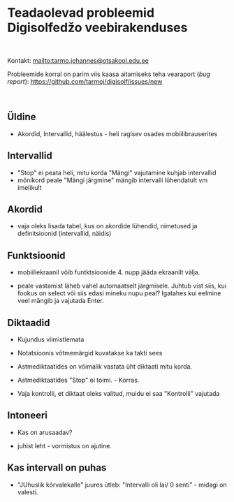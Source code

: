 # Teadaolevad probleemid Digisolfedžo veebirakenduses

<br>

Kontakt: <mailto:tarmo.johannes@otsakool.edu.ee> 

Probleemide korral on parim viis kaasa aitamiseks teha vearaport (_bug report_): <https://github.com/tarmoj/digisolf/issues/new>

<br>

## Üldine


- Akordid, Intervallid, häälestus -  heli ragisev osades mobiilibrauserites



##  Intervallid

- "Stop" ei peata heli, mitu  korda "Mängi" vajutamine kuhjab intervallid
- mõnikord peale "Mängi järgmine" mängib intervalli lühendatult vm imelikult


## Akordid

- vaja oleks lisada tabel, kus on akordide lühendid, nimetused ja definitsioonid (intervallid, näidis)

## Funktsioonid


- mobiiliekraanil võib funtktsioonide 4. nupp jääda  ekraanilt välja.

- peale vastamist läheb vahel automaatselt järgmisele. Juhtub vist siis, kui fookus on select või siis edasi mineku nupu peal? Igatahes kui eelmine veel mängib ja vajutada Enter.


## Diktaadid

- Kujundus viimistlemata

- Notatsioonis võtmemärgid kuvatakse ka takti sees

- Astmediktaatides on võimalik vastata üht diktaati mitu korda.

- Astmediktaatides "Stop" ei toimi. - Korras.

- Vaja kontrolli, et diktaat oleks valitud, muidu ei saa "Kontrolli" vajutada



## Intoneeri

- Kas on arusaadav?

- juhist leht - vormistus on ajutine.



## Kas intervall on puhas

- "JUhuslik kõrvalekalle" juures ütleb: "Intervalli oli lai/ 0 senti" -  midagi on valesti.

